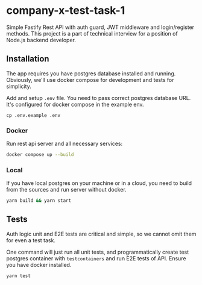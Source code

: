 # company-x-test-task-1
Simple Fastify Rest API with auth guard, JWT middleware and login/register methods. 
This project is a part of technical interview for a position of Node.js backend developer.  

## Installation
The app requires you have postgres database installed and running. 
Obviously, we'll use docker compose for development and tests for simplicity.

Add and setup `.env` file. You need to pass correct postgres database URL. 
It's configured for docker compose in the example env.
```base
cp .env.example .env
```

### Docker
Run rest api server and all necessary services:
```bash
docker compose up --build
```

### Local
If you have local postgres on your machine or in a cloud, 
you need to build from the sources and run server without docker.
```bash
yarn build && yarn start
```

## Tests
Auth logic unit and E2E tests are critical and simple, 
so we cannot omit them for even a test task.

One command will just run all unit tests, and programmatically 
create test postgres container with `testcontainers` and run E2E tests of API. 
Ensure you have docker installed.
```bash
yarn test
```